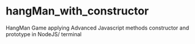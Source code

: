 # hangMan_with_constructor
HangMan Game applying Advanced Javascript methods constructor and prototype in NodeJS/ terminal
